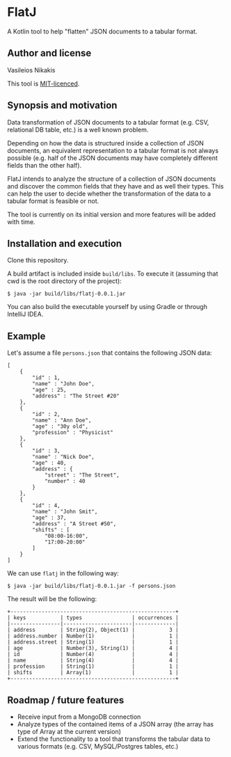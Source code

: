 # FlatJ

A Kotlin tool to help "flatten" JSON documents to a tabular format.

## Author and license

Vasileios Nikakis

This tool is [MIT-licenced](LICENSE.txt).

## Synopsis and motivation

Data transformation of JSON documents to a tabular format (e.g. CSV, relational DB table, etc.) is a well known problem.

Depending on  how the data is structured inside a collection of JSON documents,
an equivalent representation to a tabular format is not always possible (e.g. half of the JSON documents may have
completely different fields than the other half).

FlatJ intends to analyze the structure of a collection of JSON documents and discover the common fields that they have
and as well their types.
This can help the user to decide whether the transformation of the data to a tabular format is feasible or not.

The tool is currently on its initial version and more features will be added with time.

## Installation and execution

Clone this repository.

A build artifact is included inside `build/libs`. To execute it (assuming that cwd is the root directory of the project):

    $ java -jar build/libs/flatj-0.0.1.jar

You can also build the executable yourself by using Gradle or through IntelliJ IDEA.

## Example

Let's assume a file `persons.json` that contains the following JSON data:

	[
        {
            "id" : 1,
            "name" : "John Doe",
            "age" : 25,
            "address" : "The Street #20"
        },
        {
            "id" : 2,
            "name" : "Ann Doe",
            "age" : "30y old",
            "profession" : "Physicist"
        },
        {
            "id" : 3,
            "name" : "Nick Doe",
            "age" : 40,
            "address" : {
                "street" : "The Street",
                "number" : 40
            }
        },
        {
            "id" : 4,
            "name" : "John Smit",
            "age" : 37,
            "address" : "A Street #50",
            "shifts" : [
                "08:00-16:00",
                "17:00-20:00"
            ]
        }
    ]

We can use `flatj` in the following way:

	$ java -jar build/libs/flatj-0.0.1.jar -f persons.json

The result will be the following:

    +-----------------------------------------------------+
    | keys           | types                | occurrences |
    |----------------|----------------------|-------------|
    | address        | String(2), Object(1) |           3 |
    | address.number | Number(1)            |           1 |
    | address.street | String(1)            |           1 |
    | age            | Number(3), String(1) |           4 |
    | id             | Number(4)            |           4 |
    | name           | String(4)            |           4 |
    | profession     | String(1)            |           1 |
    | shifts         | Array(1)             |           1 |
    +-----------------------------------------------------+

## Roadmap / future features

- Receive input from a MongoDB connection
- Analyze types of the contained items of a JSON array (the array has type of Array at the current version)
- Extend the functionality to a tool that transforms the tabular data to various formats (e.g. CSV, MySQL/Postgres tables, etc.)
